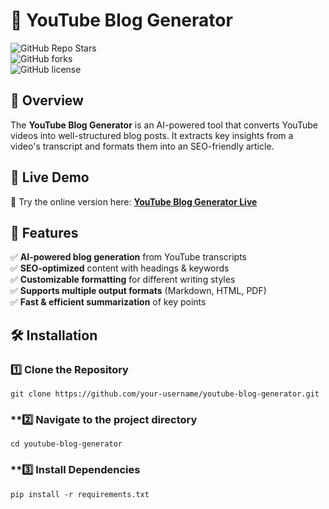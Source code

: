 
# 🎥 YouTube Blog Generator  
![GitHub Repo Stars](https://img.shields.io/github/stars/your-username/youtube-blog-generator?style=social)  
![GitHub forks](https://img.shields.io/github/forks/your-username/youtube-blog-generator?style=social)  
![GitHub license](https://img.shields.io/github/license/your-username/youtube-blog-generator)  

## 📌 Overview  
The **YouTube Blog Generator** is an AI-powered tool that converts YouTube videos into well-structured blog posts. It extracts key insights from a video's transcript and formats them into an SEO-friendly article.  

## 🎥 Live Demo  
🚀 Try the online version here: **[YouTube Blog Generator Live](https://your-demo-link.com)**  

## 🚀 Features  
✅ **AI-powered blog generation** from YouTube transcripts  
✅ **SEO-optimized** content with headings & keywords  
✅ **Customizable formatting** for different writing styles  
✅ **Supports multiple output formats** (Markdown, HTML, PDF)  
✅ **Fast & efficient summarization** of key points  

## 🛠️ Installation  

### **1️⃣ Clone the Repository**  

```
git clone https://github.com/your-username/youtube-blog-generator.git
```




### **2️⃣ Navigate to the project directory

```
cd youtube-blog-generator
```


### **3️⃣ Install Dependencies

```
pip install -r requirements.txt
``` 